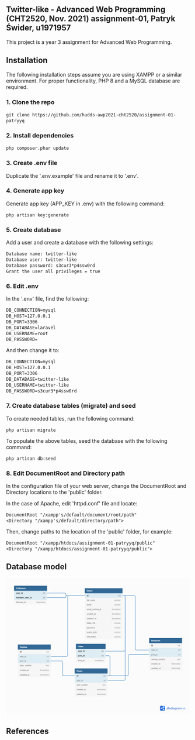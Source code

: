 ## **Twitter-like** - Advanced Web Programming (CHT2520, Nov. 2021) assignment-01, Patryk Świder, u1971957
This project is a year 3 assignment for Advanced Web Programming.


## Installation
The following installation steps assume you are using XAMPP or a similar environment. For proper functionality, PHP 8 and a MySQL database are required.

### 1. Clone the repo
```
git clone https://github.com/hudds-awp2021-cht2520/assignment-01-patryyq
```


### 2. Install dependencies
```
php composer.phar update
```


### 3. Create .env file
Duplicate the '.env.example' file and rename it to '.env'. 


### 4. Generate app key
Generate app key (APP_KEY in .env) with the following command:

```
php artisan key:generate
```


### 5. Create database
Add a user and create a database with the following settings:
```
Database name: twitter-like
Database user: twitter-like
Database password: s3cur3*p4ssw0rd
Grant the user all privileges = true
```


### 6. Edit .env
In the '.env' file, find the following:
```
DB_CONNECTION=mysql
DB_HOST=127.0.0.1
DB_PORT=3306
DB_DATABASE=laravel
DB_USERNAME=root
DB_PASSWORD=
```

And then change it to:
```
DB_CONNECTION=mysql
DB_HOST=127.0.0.1
DB_PORT=3306
DB_DATABASE=twitter-like
DB_USERNAME=twitter-like
DB_PASSWORD=s3cur3*p4ssw0rd
```


### 7. Create database tables (migrate) and seed
To create needed tables, run the following command:
```
php artisan migrate
```

To populate the above tables, seed the database with the following command:
```
php artisan db:seed
```


### 8. Edit DocumentRoot and Directory path
In the configuration file of your web server, change the DocumentRoot and Directory locations to the 'public' folder. 

In the case of Apache, edit 'httpd.conf' file and locate:
```
DocumentRoot "/xampp's/default/document/root/path"
<Directory "/xampp's/default/directory/path">
```
Then, change paths to the location of the 'public' folder, for example:
```
DocumentRoot "/xampp/htdocs/assignment-01-patryyq/public"
<Directory "/xampp/htdocs/assignment-01-patryyq/public">

```


## Database model
<img src="database_model.png">


## References

